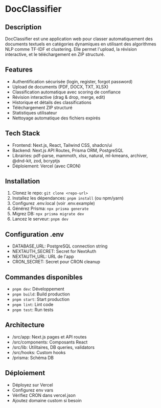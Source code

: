 <!-- README.md -->

# DocClassifier

## Description
DocClassifier est une application web pour classer automatiquement des documents textuels en catégories dynamiques en utilisant des algorithmes NLP comme TF-IDF et clustering. Elle permet l'upload, la révision interactive, et le téléchargement en ZIP structuré.

## Features
- Authentification sécurisée (login, register, forgot password)
- Upload de documents (PDF, DOCX, TXT, XLSX)
- Classification automatique avec scoring de confiance
- Révision interactive (drag & drop, merge, edit)
- Historique et détails des classifications
- Téléchargement ZIP structuré
- Statistiques utilisateur
- Nettoyage automatique des fichiers expirés

## Tech Stack
- Frontend: Next.js, React, Tailwind CSS, shadcn/ui
- Backend: Next.js API Routes, Prisma ORM, PostgreSQL
- Librairies: pdf-parse, mammoth, xlsx, natural, ml-kmeans, archiver, @dnd-kit, zod, bcryptjs
- Déploiement: Vercel (avec CRON)

## Installation
1. Clonez le repo: `git clone <repo-url>`
2. Installez les dépendances: `pnpm install` (ou npm/yarn)
3. Configurez .env.local (voir .env.example)
4. Générez Prisma: `npx prisma generate`
5. Migrez DB: `npx prisma migrate dev`
6. Lancez le serveur: `pnpm dev`

## Configuration .env
- DATABASE_URL: PostgreSQL connection string
- NEXTAUTH_SECRET: Secret for NextAuth
- NEXTAUTH_URL: URL de l'app
- CRON_SECRET: Secret pour CRON cleanup

## Commandes disponibles
- `pnpm dev`: Développement
- `pnpm build`: Build production
- `pnpm start`: Start production
- `pnpm lint`: Lint code
- `pnpm test`: Run tests

## Architecture
- /src/app: Next.js pages et API routes
- /src/components: Composants React
- /src/lib: Utilitaires, DB queries, validators
- /src/hooks: Custom hooks
- /prisma: Schéma DB

## Déploiement
- Déployez sur Vercel
- Configurez env vars
- Vérifiez CRON dans vercel.json
- Ajoutez domaine custom si besoin